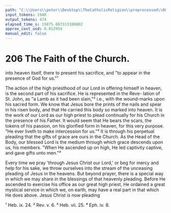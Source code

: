 ```yaml
---
path: "C:\\Users\\peter\\Desktop\\TheCatholicReligion\\preprocessed\\00225.jpg"
input_tokens: 1948
output_tokens: 474
elapsed_time_s: 19875.087313300002
approx_cost_usd: 0.012954
manual_edit: false
---
```

# 206 The Faith of the Church.

into heaven itself, there to present his sacrifice,
and "to appear in the presence of God for us."¹

The action of the high priesthood of our Lord
in offering himself in heaven, is the second part
of his sacrifice. He is represented in the Reve-
lation of St. John, as "a Lamb as it had been
slain,"² i.e., with the wound-marks upon his
sacred form. We know that Jesus bore the
prints of the nails and spear in his risen body,
and that He carried this body so marked into
heaven. It is the work of our Lord as our high
priest to plead continually for his Church in the
presence of his Father. It would seem that He
bears the scars, the tokens of his passion, on his
glorified form in heaven, for this very purpose.
"He ever liveth to make intercession for us."³
It is through his perpetual pleading that the
gifts of grace are ours in the Church. As the
Head of the Body, our blessed Lord is the
medium through which grace descends upon us,
his members. "When He ascended up on high,
He led captivity captive, and gave gifts unto
men."⁴

Every time we pray 'through Jesus Christ
our Lord,' or beg for mercy and help for his
sake, we throw ourselves into the stream of the
unceasing pleading of Jesus in the heavens.
But beyond prayer, there is a special way in
which we may share in the blessings of that
heavenly pleading. Before He ascended to
exercise his office as our great high priest, He
ordained a great mystical service in which we,
on earth, may have a real part in that which
He does above. Jesus Christ is now pleading

¹ Heb. ix. 24.
² Rev. v. 6.
³ Heb. vii. 25.
⁴ Eph. iv. 8.